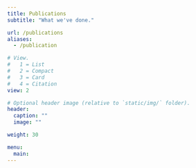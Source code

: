 ```yaml
---
title: Publications
subtitle: "What we've done."

url: /publications
aliases: 
  - /publication

# View.
#   1 = List
#   2 = Compact
#   3 = Card
#   4 = Citation
view: 2

# Optional header image (relative to `static/img/` folder).
header:
  caption: ""
  image: ""

weight: 30

menu:
  main:
---
```

